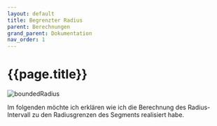 ```yaml
---
layout: default
title: Begrenzter Radius
parent: Berechnungen
grand_parent: Dokumentation
nav_order: 1
---
```


# {{page.title}}

![boundedRadius](/assets/boundedRadius.svg "boundedRadius")

Im folgenden möchte ich erklären wie ich die Berechnung des Radius-Intervall zu den Radiusgrenzen des Segments realisiert habe.